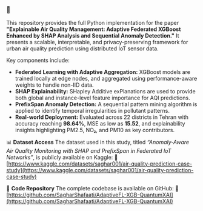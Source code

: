 ### 📘 ` `

This repository provides the full Python implementation for the paper **"Explainable Air Quality Management: Adaptive Federated XGBoost Enhanced by SHAP Analysis and Sequential Anomaly Detection."** It presents a scalable, interpretable, and privacy-preserving framework for urban air quality prediction using distributed IoT sensor data.

Key components include:

* **Federated Learning with Adaptive Aggregation:** XGBoost models are trained locally at edge nodes, and aggregated using performance-aware weights to handle non-IID data.
* **SHAP Explainability:** SHapley Additive exPlanations are used to provide both global and instance-level feature importance for AQI predictions.
* **PrefixSpan Anomaly Detection:** A sequential pattern mining algorithm is applied to identify temporal irregularities in pollutant patterns.
* **Real-world Deployment:** Evaluated across 22 districts in Tehran with accuracy reaching **98.64%**, MSE as low as **15.52**, and explainability insights highlighting PM2.5, NO₂, and PM10 as key contributors.

📊 **Dataset Access**
The dataset used in this study, titled *“Anomaly-Aware Air Quality Monitoring with SHAP and PrefixSpan in Federated IoT Networks”*, is publicly available on Kaggle:
🔗 [https://www.kaggle.com/datasets/saghar001/air-quality-prediction-case-study](https://www.kaggle.com/datasets/saghar001/air-quality-prediction-case-study)

🔧 **Code Repository**
The complete codebase is available on GitHub:
🔗 [https://github.com/SagharShafaati/AdaptiveFL-XGB-QuantumXAI](https://github.com/SagharShafaati/AdaptiveFL-XGB-QuantumXAI)
